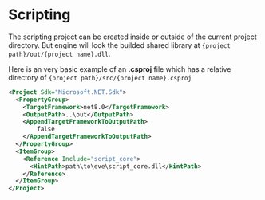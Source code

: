 # Scripting

The scripting project can be created inside or outside of the current project directory.
But engine will look the builded shared library at `{project path}/out/{project name}.dll`.

Here is an very basic example of an **.csproj** file which has a relative directory of
`{project path}/src/{project name}.csproj`
```xml
<Project Sdk="Microsoft.NET.Sdk">
  <PropertyGroup>
    <TargetFramework>net8.0</TargetFramework>
    <OutputPath>..\out</OutputPath>
	<AppendTargetFrameworkToOutputPath>
		false
	</AppendTargetFrameworkToOutputPath>
  </PropertyGroup>
  <ItemGroup>
    <Reference Include="script_core">
      <HintPath>path\to\eve\script_core.dll</HintPath>
    </Reference>
  </ItemGroup>
</Project>

```
